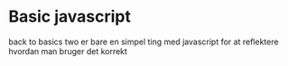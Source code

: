# Basic javascript
back to basics two er bare en simpel ting med javascript for at reflektere hvordan man bruger det korrekt
